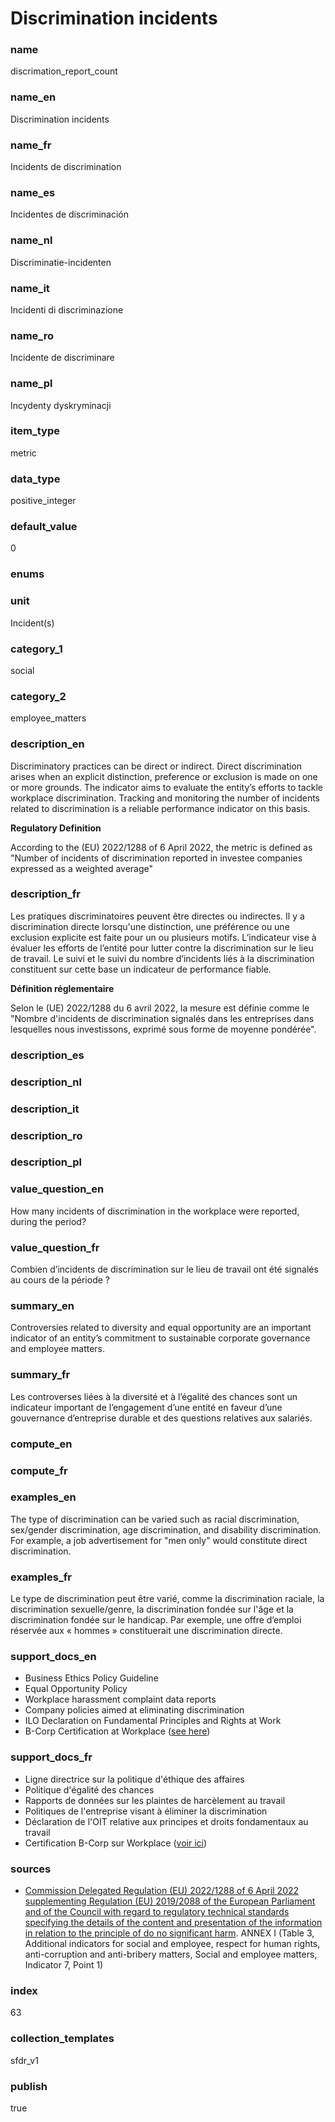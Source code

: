 # Discrimination incidents

### name

discrimation_report_count

### name_en

Discrimination incidents

### name_fr

Incidents de discrimination

### name_es

Incidentes de discriminación

### name_nl

Discriminatie-incidenten

### name_it

Incidenti di discriminazione

### name_ro

Incidente de discriminare

### name_pl

Incydenty dyskryminacji

### item_type

metric

### data_type

positive_integer

### default_value

0

### enums



### unit

Incident(s)

### category_1

social

### category_2

employee_matters

### description_en

Discriminatory practices can be direct or indirect. Direct discrimination arises when an explicit
distinction, preference or exclusion is made on one or more grounds. The indicator aims to evaluate
the entity’s efforts to tackle workplace discrimination. Tracking and monitoring the number of
incidents related to discrimination is a reliable performance indicator on this basis.

**Regulatory Definition**

According to the (EU) 2022/1288 of 6 April 2022, the metric is defined as "Number of incidents of
discrimination reported in investee companies expressed as a weighted average"

### description_fr

Les pratiques discriminatoires peuvent être directes ou indirectes. Il y a discrimination directe
lorsqu'une distinction, une préférence ou une exclusion explicite est faite pour un ou plusieurs
motifs. L’indicateur vise à évaluer les efforts de l’entité pour lutter contre la discrimination
sur le lieu de travail. Le suivi et le suivi du nombre d’incidents liés à la discrimination
constituent sur cette base un indicateur de performance fiable.

**Définition réglementaire**

Selon le (UE) 2022/1288 du 6 avril 2022, la mesure est définie comme le "Nombre d'incidents de
discrimination signalés dans les entreprises dans lesquelles nous investissons, exprimé sous forme
de moyenne pondérée".

### description_es

### description_nl

### description_it

### description_ro

### description_pl


### value_question_en

How many incidents of discrimination in the workplace were reported, during the period?

### value_question_fr

Combien d’incidents de discrimination sur le lieu de travail ont été signalés au cours de
la période ?

### summary_en

Controversies related to diversity and equal opportunity are an important indicator of an entity’s commitment to sustainable corporate governance and employee matters.

### summary_fr

Les controverses liées à la diversité et à l’égalité des chances sont un indicateur important de l’engagement d’une entité en faveur d’une gouvernance d’entreprise durable et des questions relatives aux salariés.

### compute_en



### compute_fr



### examples_en

The type of discrimination can be varied such as racial discrimination, sex/gender discrimination,
age discrimination, and disability discrimination. For example, a job advertisement for "men only"
would constitute direct discrimination.

### examples_fr

Le type de discrimination peut être varié, comme la discrimination raciale, la discrimination
sexuelle/genre, la discrimination fondée sur l'âge et la discrimination fondée sur le handicap.
Par exemple, une offre d’emploi réservée aux « hommes » constituerait une discrimination directe.

### support_docs_en

- Business Ethics Policy Guideline
- Equal Opportunity Policy
- Workplace harassment complaint data reports
- Company policies aimed at eliminating discrimination
- ILO Declaration on Fundamental Principles and Rights at Work
- B-Corp Certification at Workplace ([see here](https://www.bcorporation.net/en-us/))

### support_docs_fr

- Ligne directrice sur la politique d'éthique des affaires
- Politique d'égalité des chances
- Rapports de données sur les plaintes de harcèlement au travail
- Politiques de l'entreprise visant à éliminer la discrimination
- Déclaration de l'OIT relative aux principes et droits fondamentaux au travail
- Certification B-Corp sur Workplace ([voir ici](https://www.bcorporation.net/en-us/))

### sources

- [Commission Delegated Regulation (EU) 2022/1288 of 6 April 2022 supplementing Regulation (EU)
2019/2088 of the European Parliament and of the Council with regard to regulatory technical
standards specifying the details of the content and presentation of the information in relation
to the principle of do no significant harm](https://eur-lex.europa.eu/eli/reg_del/2022/1288/oj).
ANNEX I (Table 3, Additional indicators for social and employee, respect for human rights,
anti-corruption and anti-bribery matters, Social and employee matters, Indicator 7, Point 1)
            
### index

63

### collection_templates

sfdr_v1

### publish

true
